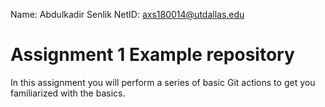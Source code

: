 Name: Abdulkadir Senlik
NetID: axs180014@utdallas.edu
# Assignment 1 Example repository

In this assignment you will perform a series of basic Git actions to get you familiarized with the basics.
